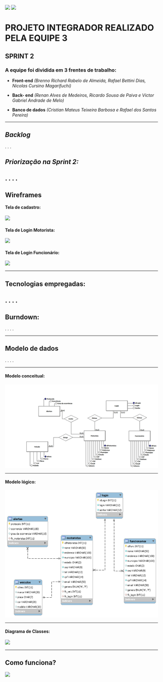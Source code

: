 ![](https://github.com/DevSlim001/PI_2020.2/blob/master/iconeFATEC.png)  ![](https://github.com/DevSlim001/PI_2020.2/blob/master/iacit_logomarca.jpg)


# PROJETO INTEGRADOR REALIZADO PELA EQUIPE 3
## SPRINT 2

### A equipe foi dividida em 3 frentes de trabalho:

- **Front-end** *(Brenno Richard Rabelo de Almeida, Rafael Bettini Dias, Nicolas Cursino Magarifuchi)*

- **Back- end** *(Renan Alves de Medeiros, Ricardo Sousa de Paiva e Victor Gabriel Andrade de Melo)*

- **Banco de dados** *(Cristian Mateus Teixeira Barbosa e Rafael dos Santos Pereira)*

--------------------------------------------------------------------------------------------------------------------
## **_Backlog_**
.
.
.

## **_Priorização na Sprint 2:_**
.
.
.
.
--------------------------------------------------------------------------------------------------------------------
## Wireframes 

#### Tela de cadastro:
![](https://github.com/DevSlim001/PI_2020.2/blob/Sprint1/tela%20de%20cadastro.png)


#### Tela de Login Motorista:
![](https://github.com/DevSlim001/PI_2020.2/blob/Sprint1/Tela%20motorista.png)

#### Tela de Login Funcionário:

![](https://github.com/DevSlim001/PI_2020.2/blob/Sprint1/Tela%20administrador.png)


--------------------------------------------------------------------------------------------------------------------

## Tecnologias empregadas:
.
.
.
.
--------------------------------------------------------------------------------------------------------------------
## Burndown:
.
.
.
.

--------------------------------------------------------------------------------------------------------------------

## Modelo de dados
.
.
.
.

--------------------------------------------------------------------------------------------------------------------
#### Modelo conceitual:

![](https://github.com/DevSlim001/PI_2020.2/blob/Sprint0/modeloconceitual.jpg)



--------------------------------------------------------------------------------------------------------------------

#### Modelo lógico:

![](https://github.com/DevSlim001/PI_2020.2/blob/Sprint0/Modelo%20lógico.png)

--------------------------------------------------------------------------------------------------------------------

#### Diagrama de Classes:

![](https://github.com/DevSlim001/PI_2020.2/blob/sprint2/diagramaclasses.png)

--------------------------------------------------------------------------------------------------------------------
## Como funciona?


![](https://github.com/DevSlim001/PI_2020.2/blob/Sprint0/Gif_Figma.gif)

